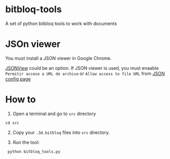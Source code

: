 # bitbloq-tools
A set of python bitbloq tools to work with documents

# JSOn viewer
You must install a JSON viewer in Google Chrome.

[JSONView](https://chrome.google.com/webstore/detail/jsonview/chklaanhfefbnpoihckbnefhakgolnmc) could be an option. If JSON viewer is used, you must enaable `Permitir acceso a URL de archivo` or `Allow access to file URL` from [JSON config page](chrome://extensions/?id=chklaanhfefbnpoihckbnefhakgolnmc)

# How to
1. Open a terminal and go to `src` directory

```
cd src
```

2. Copy your `.3d.bitbloq` files into `src` directory.

3. Run the tool:

```
 python bitbloq_tools.py
```
